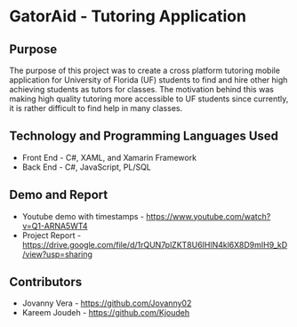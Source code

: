 # GatorAid - Tutoring Application

## Purpose
The purpose of this project was to create a cross platform tutoring mobile application for University of Florida (UF) students to find and hire other high achieving students as tutors for classes. The motivation behind this was making high quality tutoring more accessible to UF students since currently, it is rather difficult to find help in many classes. 

## Technology and Programming Languages Used
* Front End - C#, XAML, and Xamarin Framework
* Back End - C#, JavaScript, PL/SQL

## Demo and Report
* Youtube demo with timestamps - https://www.youtube.com/watch?v=Q1-ARNA5WT4
* Project Report - https://drive.google.com/file/d/1rQUN7plZKT8U6IHlN4kl6X8D9mIH9_kD/view?usp=sharing

## Contributors
* Jovanny Vera - https://github.com/Jovanny02
* Kareem Joudeh - https://github.com/Kjoudeh




